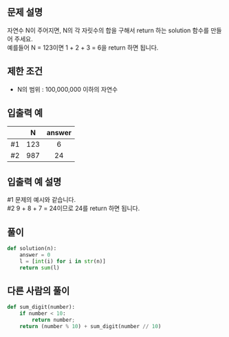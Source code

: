 ## 문제 설명
자연수 N이 주어지면, N의 각 자릿수의 합을 구해서 return 하는 solution 함수를 만들어 주세요.  
예를들어 N = 123이면 1 + 2 + 3 = 6을 return 하면 됩니다.

## 제한 조건
* N의 범위 : 100,000,000 이하의 자연수

## 입출력 예
||N|	answer|
|:---:|:---:|:---:|
|#1|123|	6|
|#2|987|	24|

## 입출력 예 설명
#1 문제의 예시와 같습니다.  
#2 9 + 8 + 7 = 24이므로 24를 return 하면 됩니다.

## **풀이**

```python
def solution(n):
    answer = 0
    l = [int(i) for i in str(n)]
    return sum(l)
```

## 다른 사람의 풀이

```python
def sum_digit(number):
    if number < 10:
        return number;
    return (number % 10) + sum_digit(number // 10) 
```
